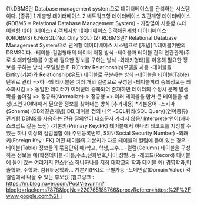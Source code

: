 (1).DBMS란 Database management system으로 데이터베이스를 관리하는 시스템이다.
    [종류]
    1.계층형 데이터베이스
    2.네트워크형 데이터베이스
    3.관계형 데이터베이스(RDBMS = Relational Database Management System) - 가장많이 사용함
    (=테이블형 데이터베이스)
    4.객체지향 데이터베이스
    5.객체관계형 데이터베이스(ORDBMS)
    6.NoSQL(Not Only SQL)
(2).RDBMS란? Relational Database Management System으로 관계형 데이터베이스 시스템으로
    [개념]
    1.테이블기반의 DBMS이다.
        -테이블-컬럼형태의 데이터 저장 방식
        -테이블과 테이블 간의 연관관계(주로 외래키형태)를 이용해 필요한 정보를 구하는 방식
        -외래키형태)를 이용해 필요한 정보를 구하는 방식
        -모델링은 E-R(Entity Relationship)모델을 사용
        -테이블을 Entity(기본)와 Relationship(유도) 테이블로 구분하는 방식
        -테이블을 테이블(Table)단위로 관리
        =>하나의 테이블은 여러 개의 컬럼으로 구성됨
        -테이블끼리 중복정보는 최소화시킴
        => 동일한 데이터가 여러군데 중복되어 존재하면 데이터의 수정시 문제 발생 확률 높아짐
        => 정규화(Normalize)-> 정규형
        => 여러 테이블을 합쳐 큰 테이블을 생성(조인 JOIN)해서 필요한 정보를 찾아내는 방식
[추가내용]
*기본용어
-스키마(Schema) (DB와같은개념)
    DB,테이블 정의 내역
-SQL쿼리(SQL Query)(언어종류)
    관계형 DBMS를 사용하는 전용 질의언어
    대소문자 가리지 않음/ Interpreter언어(자바스크립트 같은 느낌)
-기본키(Primary Key:PK)
     테이블에서 하나의 레코드를 지정할 수 있는 하나 이상의 컬럼집합
     예) 주민등록번호, SSN(Social Security Number)
-외래키(Foreign Key : FK)
     어떤 테이블의 기본키가 다른 테이블의 컬럼에 들어 있는 경우
-테이블(Table)
    정보들의 묶음단위
    예)학교, 학생,교수...
-컬럼(Column)
    테이블을 구성하는 정보들
    예)학생테이블-이름,주소,전화번호,나이,성별..등
-레코드(Record)
    테이블에 들어 있는 여러가지 인스턴스 하나하나를 지정
    대학교의 학과 테이블
    예) 경영학과,미술학과, 수학과, 컴퓨터공학과...
    기본키(PK)로 구별가능
-도메인값(Domain Value)
    각 컬럼에서 나올 수 있는 후보값
[참고링크 : https://m.blog.naver.com/PostView.nhn?blogId=rlaekdms7878&logNo=220765185766&proxyReferer=https:%2F%2Fwww.google.com%2F]